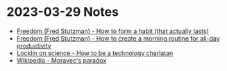 # 2023-03-29 Notes

- [Freedom (Fred Stutzman) - How to form a habit (that actually lasts)](https://freedom.to/blog/how-to-form-a-habit-that-actually-lasts/)
- [Freedom (Fred Stutzman) - How to create a morning routine for all-day productivity](https://freedom.to/blog/how-to-make-morning-routines-a-habit-for-all-day-productivity/)
- [Locklin on science - How to be a technology charlatan](https://scottlocklin.wordpress.com/2023/03/23/how-to-be-a-technology-charlatan/)
- [Wikipedia - Moravec's paradox](https://en.wikipedia.org/wiki/Moravec's_paradox)